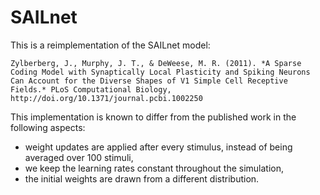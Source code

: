 # SAILnet

This is a reimplementation of the SAILnet model:

    Zylberberg, J., Murphy, J. T., & DeWeese, M. R. (2011). *A Sparse Coding Model with Synaptically Local Plasticity and Spiking Neurons Can Account for the Diverse Shapes of V1 Simple Cell Receptive Fields.* PLoS Computational Biology, http://doi.org/10.1371/journal.pcbi.1002250

This implementation is known to differ from the published work in the following aspects:

- weight updates are applied after every stimulus, instead of being averaged over 100 stimuli,
- we keep the learning rates constant throughout the simulation,
- the initial weights are drawn from a different distribution.

